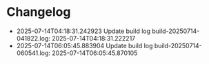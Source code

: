 # Changelog
- 2025-07-14T04:18:31.242923 Update build log build-20250714-041822.log: 2025-07-14T04:18:31.222217
- 2025-07-14T06:05:45.883904 Update build log build-20250714-060541.log: 2025-07-14T06:05:45.870105
